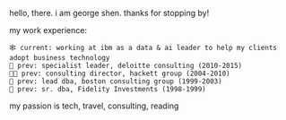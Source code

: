 hello, there. i am george shen. thanks for stopping by!

my work experience:

    🕸️ current: working at ibm as a data & ai leader to help my clients adopt business technology
    👼 prev: specialist leader, deloitte consulting (2010-2015)
    👩‍💻 prev: consulting director, hackett group (2004-2010)
    📰 prev: lead dba, boston consulting group (1999-2003) 
    🔬 prev: sr. dba, Fidelity Investments (1998-1999)

my passion is tech, travel, consulting, reading
